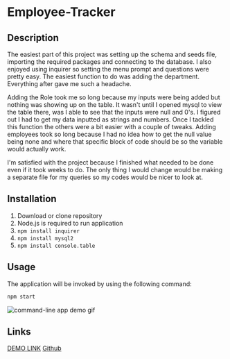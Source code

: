 # Employee-Tracker

## Description
The easiest part of this project was setting up the schema and seeds file, importing the required packages and connecting to the database. I also enjoyed using inquirer so setting the menu prompt and questions were pretty easy. The easiest function to do was adding the department. Everything after gave me such a headache.

Adding the Role took me so long because my inputs were being added but nothing was showing up on the table. It wasn't until I opened mysql to view the table there, was I able to see that the inputs were null and 0's. I figured out I had to get my data inputted as strings and numbers. Once I tackled this function the others were a bit easier with a couple of tweaks. Adding employees took so long because I had no idea how to get the null value being none and where that specific block of code should be so the variable would actually work.

I'm satisfied with the project because I finished what needed to be done even if it took weeks to do. The only thing I would change would be making a separate file for my queries so my codes would be nicer to look at.

## Installation
1. Download or clone repository
2. Node.js is required to run application
3. `npm install inquirer`
4. `npm install mysql2`
5. `npm install console.table`

## Usage
The application will be invoked by using the following command:

```bash
npm start
```
![command-line app demo gif](Images/Employee-Tracker-Video.gif)


## Links
[DEMO LINK](https://drive.google.com/file/d/1cdgwT34IB17lS0Zdsj85QXVOdoOzx9eD/view?usp=sharing)
[Github](https://github.com/gt1222/Employee-Tracker)
